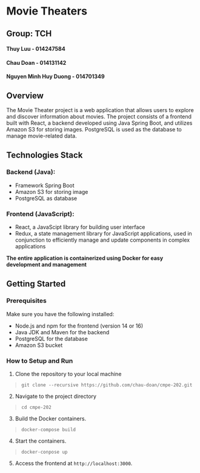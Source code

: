 # Movie Theaters
## Group: TCH
#### Thuy Luu - 014247584
#### Chau Doan - 014131142
#### Nguyen Minh Huy Duong - 014701349

## Overview
The Movie Theater project is a web application that allows users to explore and discover information about movies. The project consists of a frontend built with React, a backend developed using Java Spring Boot, and utilizes Amazon S3 for storing images. PostgreSQL is used as the database to manage movie-related data.

## Technologies Stack

### Backend (Java):
* Framework Spring Boot
* Amazon S3 for storing image
* PostgreSQL as database

### Frontend (JavaScript):
* React, a JavaScipt library for building user interface
* Redux, a state management library for JavaScript applications, used in conjunction to efficiently manage
and update components in complex applications


__The entire application is containerized using Docker for easy development and management__

## Getting Started
### Prerequisites
Make sure you have the following installed:

- Node.js and npm for the frontend (version 14 or 16)
- Java JDK and Maven for the backend
- PostgreSQL for the database
- Amazon S3 bucket

### How to Setup and Run
1. Clone the repository to your local machine <br>
> `git clone --recursive https://github.com/chau-doan/cmpe-202.git`
2. Navigate to the project directory
> `cd cmpe-202`
3. Build the Docker containers.
> `docker-compose build`
4. Start the containers.
> `docker-conpose up`
5. Access the frontend at `http://localhost:3000`.
